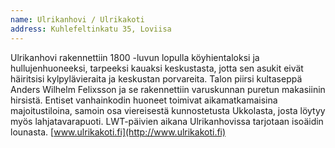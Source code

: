 ```yaml
---
name: Ulrikanhovi / Ulrikakoti
address: Kuhlefeltinkatu 35, Loviisa
---
```

Ulrikanhovi rakennettiin 1800 -luvun lopulla köyhientaloksi ja hullujenhuoneeksi, tarpeeksi kauaksi keskustasta, jotta sen asukit eivät häiritsisi kylpylävieraita ja keskustan porvareita. Talon piirsi  kultaseppä Anders Wilhelm Felixsson ja se rakennettiin varuskunnan puretun makasiinin hirsistä. Entiset vanhainkodin huoneet toimivat aikamatkamaisina majoitustiloina, samoin osa viereisestä kunnostetusta Ukkolasta, josta löytyy myös lahjatavarapuoti.
LWT-päivien aikana Ulrikanhovissa tarjotaan isoäidin lounasta. [www.ulrikakoti.fi](http://www.ulrikakoti.fi)
